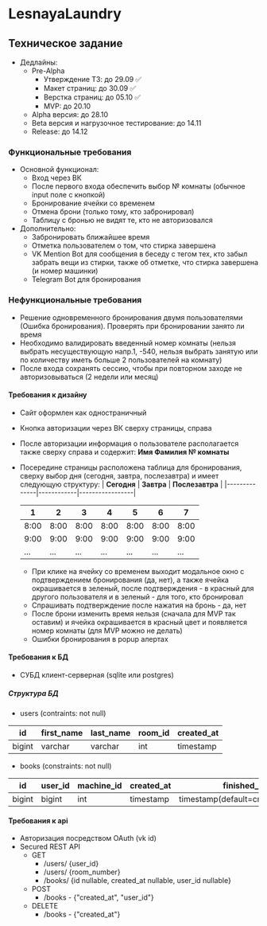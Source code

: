 # LesnayaLaundry 

## Техническое задание

+ Дедлайны:
    + Pre-Alpha
        + Утверждение ТЗ: до 29.09 ✅
        + Макет страниц: до 30.09 ✅
        + Верстка страниц: до 05.10 ✅
        + MVP: до 20.10
    + Alpha версия: до 28.10
    + Beta версия и нагрузочное тестирование: до 14.11
    + Release: до 14.12

### Функциональные требования

- Основной функционал:
    - Вход через ВК
    - После первого входа обеспечить выбор № комнаты (обычное input поле с кнопкой)
    - Бронирование ячейки со временем
    - Отмена брони (только тому, кто забронировал)
    - Таблицу с бронью не видят те, кто не авторизовался
- Дополнительно:
    - Забронировать ближайшее время
    - Отметка пользователем о том, что стирка завершена
    - VK Mention Bot для сообщения в беседу с тегом тех, кто забыл забрать вещи из стирки, также об отметке, что стирка завершена (и номер машинки)
    - Telegram Bot для бронирования 

### Нефункциональные требования

- Решение одновременного бронирования двумя пользователями (Ошибка бронирования). Проверять при бронировании занято ли время
- Необходимо валидировать введенный номер комнаты (нельзя выбрать несуществующую напр.1, -540, нельзя выбрать занятую или по количеству иметь больше 2 пользователей на комнату) 
- После входа сохранять сессию, чтобы при повторном заходе не авторизовываться (2 недели или месяц)

#### Требования к дизайну
+ Сайт оформлен как одностраничный 
+ Кнопка авторизации через ВК сверху страницы, справа
+ После авторизации информация о пользователе располагается также сверху справа и содержит: **Имя Фамилия № комнаты**
+ Посередине страницы расположена таблица для бронирования, сверху выбор дня (сегодня, завтра, послезавтра) и имеет следующую структуру:
    | **Сегодня**  | **Завтра** | **Послезавтра** |
    |--------------|------------|-----------------|
    
    | 1    | 2    | 3    | 4    | 5    | 6    | 7    |
    |------|------|------|------|------|------|------|
    | 8:00 | 8:00 | 8:00 | 8:00 | 8:00 | 8:00 | 8:00 |
    | 9:00 | 9:00 | 9:00 | 9:00 | 9:00 | 9:00 | 9:00 |
    | ...  | ...  | ...  | ...  | ...  | ...  | ...  |

    + При клике на ячейку со временем выходит модальное окно с подтверждением бронирования (да, нет), а также ячейка окрашивается в зеленый, после подтверждения - в красный для другого пользователя и в зеленый - для того, кто бронировал
    + Спрашивать подтверждение после нажатия на бронь - да, нет
    + После брони изменить время нельзя (сначала для MVP так оставим) и ячейка окрашивается в красный цвет и появляется номер комнаты (для MVP можно не делать)
    + Ошибки бронирования в popup алертах  

#### Требования к БД

+ СУБД клиент-серверная (sqlite или postgres)

##### Структура БД

+ users (contraints: not null)

| id     | first_name | last_name | room_id | created_at |
|--------|------------|-----------|---------|------------|
| bigint | varchar    | varchar   | int     | timestamp  |

+ books (constraints: not null)

| id     | user_id | machine_id | created_at | finished_at                      |
|--------|---------|------------|------------|----------------------------------|
| bigint | bigint  | int        | timestamp  | timestamp(default=created_at+1h) |



#### Требования к api
+ Авторизация посредством OAuth (vk id)
+ Secured REST API
    + GET 
        + /users/ {user_id}
        + /users/ {room_number}
        + /books/ {id nullable, created_at nullable, user_id nullable}
    + POST 
        + /books - {"created_at", "user_id"}
    + DELETE
        + /books - {"created_at"}
   
